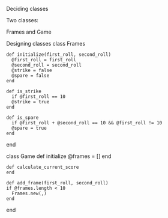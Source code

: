 Deciding classes

  Two classes:

  Frames and Game 

Designing  classes
  class Frames

    def initialize(first_roll, second_roll)
      @first_roll = first_roll
      @second_roll = second_roll
      @strike = false
      @spare = false
    end

    def is_strike
      if @first_roll == 10
      @strike = true
    end

    def is_spare
      if @first_roll + @second_roll == 10 && @first_roll != 10
      @spare = true
    end
  end


  class Game
    def initialize
      @frames = []
    end

    def calculate_current_score
    end

    def add_frame(first_roll, second_roll)
    if @frames.length < 10
      Frames.new(,)
    end
  end